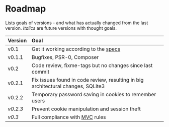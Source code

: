 # Roadmap

Lists goals of versions - and what has actually changed from the last version.
_Italics_ are future versions with thought goals.

| Version  |                                       Goal                                       |
| :------- | :------------------------------------------------------------------------------- |
| v0.1     | Get it working according to the [specs][UC12]                                    |
| v0.1.1   | Bugfixes, PSR-0, Composer                                                        |
| v0.2     | Code review, fixme-tags but no changes since last commit                         |
| v0.2.1   | Fix issues found in code review, resulting in big architectural changes, SQLite3 |
| v0.2.2   | Temporary password saving in cookies to remember users                           |
| _v0.2.3_ | Prevent cookie manipulation and session theft                                    |
| _v0.3_   | Full compliance with [MVC] rules                                                 |

[UC12]: https://docs.google.com/document/d/1f53RvlJ2TgyI0EaQpBqI-6UpPo9bsqEjvNkeVP8yIGc/edit?pli=1
[UC123]: https://docs.google.com/document/d/1kaAxV02vO2GlNgHmxEFMik_iYvLQMpErTtCifht9-Uc/edit?pli=1#heading=h.qwf701bxn3r6
[MVC]: https://coursepress.lnu.se/kurs/webbutveckling-med-php/laborationsmiljo/laboration-3-arkitektur/
